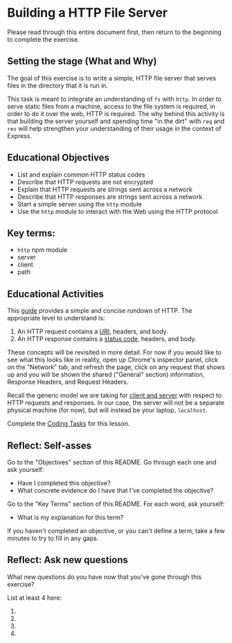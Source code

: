 # Building a HTTP File Server

Please read through this entire document first, then return to the beginning to complete the exercise.

## Setting the stage (What and Why)

The goal of this exercise is to write a simple, HTTP file server that serves files in the directory that it is run in.

This task is meant to integrate an understanding of `fs` with `http`. In order to serve static files from a machine, access to the file system is required, in order to do it over the web, HTTP is required. The why behind this activity is that building the server yourself and spending time "in the dirt" with `req` and `res` will help strengthen your understanding of their usage in the context of Express.

## Educational Objectives

- List and explain common HTTP status codes
- Describe that HTTP requests are not encrypted
- Explain that HTTP requests are strings sent across a network
- Describe that HTTP responses are strings sent across a network
- Start a simple server using the `http` module
- Use the `http` module to interact with the Web using the HTTP protocol

## Key terms:

- `http` npm module
- server
- client
- path

## Educational Activities

This [guide](http://geekexplains.blogspot.com/2008/06/whats-http-explain-http-request-and.html) provides a simple and concise rundown of HTTP. The appropriate level to understand is:

  1. An HTTP request contains a [URI](https://danielmiessler.com/study/url_vs_uri/), headers, and body.
  1. An HTTP response contains a [status code](https://www.flickr.com/photos/girliemac/sets/72157628409467125/), headers, and body.

These concepts will be revisited in more detail. For now if you would like to see what this looks like in reality, open up Chrome's inspector panel, click on the "Network" tab, and refresh the page, click on any request that shows up and you will be shown the shared ("General" section) information, Response Headers, and Request Headers.

Recall the generic model we are taking for [client and server](http://www.logicalposition.com/couch/uploads/image/blog-articles/how-the-web-works/http.png) with respect to HTTP requests and responses. In our case, the server will not be a separate physical machine (for now), but will instead be your laptop, `localhost`.

Complete the [Coding Tasks](coding_tasks.md) for this lesson.

## Reflect: Self-asses

Go to the "Objectives" section of this README. Go through each one and ask yourself:

- Have I completed this objective?
- What concrete evidence do I have that I've completed the objective?

Go to the "Key Terms" section of this README. For each word, ask yourself:

- What is my explanation for this term?

If you haven't completed an objective, or you can't define a term, take a few minutes to try to fill in any gaps.

## Reflect: Ask new questions

What new questions do you have now that you've gone through this exercise?

List at least 4 here:

1. 
1. 
1. 
1. 